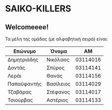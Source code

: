 # SAIKO-KILLERS

## Welcomeeee!

Τα μέλη της ομάδας (με αλφαβητική σειρά) είναι:

| Επώνυμο     | Όνομα     | ΑΜ       |
| ----------- | --------- | -------- |
| Δημητριάδης | Νικόλαος  | 03114016 |
| Δοντάς      | Σπύρος    | 03114141 |
| Λεράι       | Θανάς     | 03114156 |
| Παπαϋφαντής | Βασίλειος | 03114029 |
| Τζαβάρας    | Στέφανος  | 03114017 |
| Τσιούρβας   | Αστέριος  | 03114133 |
